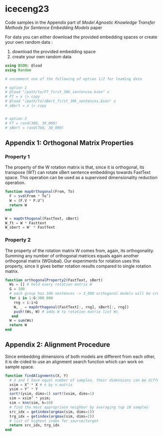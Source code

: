 # iceceng23
Code samples in the Appendix part of *Model Agnostic Knowledge Transfer Methods for Sentence Embedding Models* paper

For data you can either download the provided embedding spaces or create your own random data : 
1. download the provided embedding space
2. create your own random data 

```julia
using BSON: @load
using Random

# uncomment one of the following of option 1/2 for loading data

# option 1
# @load "/path/to/FT_first_30k_sentences.bson" x
# FT = x |> copy 
# @load "/path/to/sBert_first_30k_sentences.bson" x
# sBert = x |> copy


# option 2
# FT = rand(300, 30_000)
# sBert = rand(768, 30_000)

```


## Appendix 1: Orthogonal Matrix Properties
### Property 1

The property of the W rotation matrix is that, since it is orthogonal, its transpose (WT) can rotate sBert sentence embeddings towards FastText space. This operation can be used as a supervised dimensionality reduction operation.


```julia
function mapOrthogonal(From, To)
  F = svd(From * To’) 
  W = (F.V * F.U’)
  return W
end

W = mapOrthogonal(FastText, sBert)
W_ft = W * Fasttext
W_sbert = W' * FastText

```


### Property 2
The property of the rotation matrix W comes from, again, its orthogonality. Summing any number of orthogonal matrices equals again another orthogonal matrix (WGlobal). Our experiments for rotation uses this property, since it gives better rotation results compared to single rotation matrix.

```julia
function orthogonalProperty2(FastText, sBert)
  Ws = [] # hold every rotation matrix W
  G = 100
  # each group has 100 sentences -> 3_000 orthogonal models will be created
  for i in 1:G:300_000
    rng = i:i+G
    W, _ = mapOrthogonal(FastText[:, rng], sBert[:, rng])
    push!(Ws, W) # adds W to rotation matrix list Ws 
   end
  W = sum(Ws) 
  return W
end
```

## Appendix 2: Alignment Procedure
Since embedding dimensions of both models are different from each other, it is de-cided to use an alignment search function which can work on sample space.


```julia
function findAlignments(X, Y)
  # X and Y have equal number of samples, their dimensions can be different 
  xsim = X’ * X # n by n matrix 
  ysim = Y’ * Y
  sort!(ysim, dims=1) sort!(xsim, dims=1)
  sim = xsim’ * ysim; 
  sim = knn(sim, k=10)
  # find the most appropriate neighbor by averaging top 10 samples
  src_idx = getindex(argmax(sim, dims=1))
  trg_idx = getindex(argmax(sim, dims=2))
  # list of highest index for source/target
  return src_idx, trg_idx 
end
```
